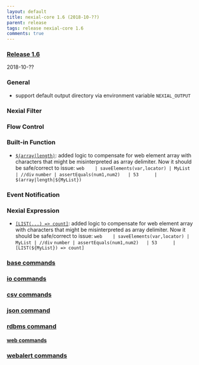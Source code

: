 ```yaml
---
layout: default
title: nexial-core 1.6 (2018-10-??)
parent: release
tags: release nexial-core 1.6
comments: true
---
```


### <a href="https://github.com/nexiality/nexial-core/releases/tag/nexial-core-1.6" class="external-link" target="_nexial_link">Release 1.6</a>
2018-10-??


### General
- support default output directory via environment variable `NEXIAL_OUTPUT`


### Nexial Filter


### Flow Control


### Built-in Function
- [`$(array|length)`](../functions/$(array)): added logic to compensate for web element array with characters that 
  might be misinterpreted as array delimiter. Now it should be safe/correct to issue: 
  `web    | saveElements(var,locator) | MyList | //div` 
  `number | assertEquals(num1,num2)   | 53      | $(array|length|${MyList}) `


### Event Notification


### Nexial Expression  
- [`[LIST(...) => count]`](../expressions/LISTexpression.md#count): added logic to compensate for web element array 
  with characters that might be misinterpreted as array delimiter. Now it should be safe/correct to issue: 
  `web    | saveElements(var,locator) | MyList | //div` 
  `number | assertEquals(num1,num2)   | 53      | [LIST(${MyList}) => count] `


### [base commands](../commands/base)


### [io commands](../commands/io)


### [csv commands](../commands/csv)
  

### [json command](../commands/json)


### [rdbms command](../commands/rdbms)


#### [web commands](../commands/web)


### [webalert commands](../commands/webalert)

